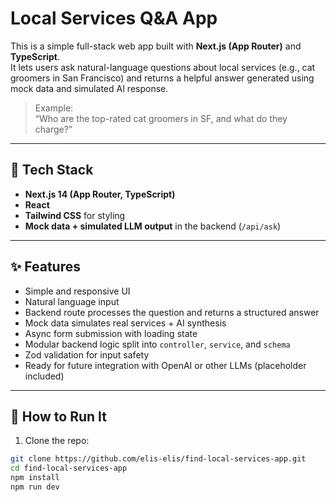 # Local Services Q&A App

This is a simple full-stack web app built with **Next.js (App Router)** and **TypeScript**.  
It lets users ask natural-language questions about local services (e.g., cat groomers in San Francisco) and returns a helpful answer generated using mock data and simulated AI response.

> Example:  
> “Who are the top-rated cat groomers in SF, and what do they charge?”

---

## 🔧 Tech Stack

- **Next.js 14 (App Router, TypeScript)**
- **React**
- **Tailwind CSS** for styling
- **Mock data + simulated LLM output** in the backend (`/api/ask`)

---

## ✨ Features

- Simple and responsive UI
- Natural language input
- Backend route processes the question and returns a structured answer
- Mock data simulates real services + AI synthesis
- Async form submission with loading state
- Modular backend logic split into `controller`, `service`, and `schema`
- Zod validation for input safety
- Ready for future integration with OpenAI or other LLMs (placeholder included)


---

## 🧪 How to Run It

1. Clone the repo:

```bash
git clone https://github.com/elis-elis/find-local-services-app.git
cd find-local-services-app
npm install
npm run dev

